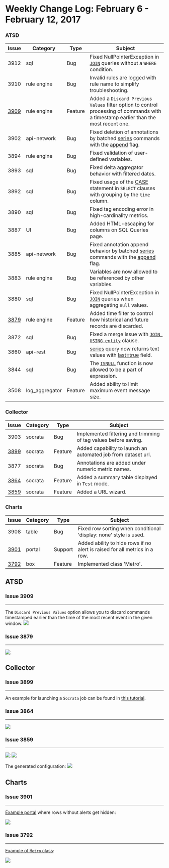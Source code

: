 # Weekly Change Log: February 6 - February 12, 2017

### ATSD

| Issue| Category       | Type    | Subject                                                                              |
|------|----------------|---------|--------------------------------------------------------------------------------------|
| 3912 | sql            | Bug     | Fixed NullPointerException in [`JOIN`](../../sql#join) queries without a `WHERE` condition.                                                                                                          |
| 3910 | rule engine    | Bug     | Invalid rules are logged with rule name to simplify troubleshooting.                                    |
| [3909](#issue-3909) | rule engine    | Feature | Added a `Discard Previous Values` filter option to control processing of commands with a timestamp earlier than the most recent one.                                                                                                               |
| 3902 | api-network    | Bug     | Fixed deletion of annotations by batched [series](../../api/network/series.md#series-command) commands with the [append](../../api/network/series.md#text-append) flag.                                            |
| 3894 | rule engine    | Bug     | Fixed validation of user-defined variables. |
| 3893 | sql            | Bug     | Fixed delta aggregator behavior with filtered dates.                                  |
| 3892 | sql            | Bug     | Fixed usage of the [CASE](../../sql#case) statement in `SELECT` clauses with grouping by the `time` column.    |
| 3890 | sql            | Bug     | Fixed tag encoding error in high-cardinality metrics.                                 |
| 3887 | UI             | Bug     | Added HTML-escaping for columns on SQL Queries page.                                  |
| 3885 | api-network    | Bug     | Fixed annotation append behavior by batched [series](../../api/network/series.md#series-command) commands with the [append](../../api/network/series.md#text-append) flag.                                             |
| 3883 | rule engine    | Bug     | Variables are now allowed to be referenced by other variables.                            |
| 3880 | sql            | Bug     | Fixed NullPointerException in [`JOIN`](../../sql#join) queries when aggregating `null` values.   |
| [3879](#issue-3879) | rule engine    | Feature | Added time filter to control how historical and future records are discarded.                                                                    |
| 3872 | sql            | Bug     | Fixed a merge issue with [`JOIN USING entity`](../../sql#join-with-using-entity) clause.              |
| 3860 | api-rest       | Bug     | [series](../../api/network/series.md#series-command) query now returns text values with [last=true](../../api/data/series/query.md#control-filter-fields) field.                                                             |
| 3844 | sql            | Bug     | The [`ISNULL`](../../sql#join) function is now allowed to be a part of expression.               |
| 3508 | log_aggregator | Feature | Added ability to limit maximum event message size.                                          |

### Collector

| Issue| Category       | Type    | Subject                                                                              |
|------|----------------|---------|--------------------------------------------------------------------------------------|
| 3903 | socrata        | Bug     | Implemented filtering and trimming of tag values before saving.                                      |
| [3899](#issue-3899) | socrata        | Feature | Added capability to launch an automated job from dataset url.                                                |
| 3877 | socrata        | Bug     | Annotations are added under numeric metric names.                                         |
| [3864](#issue-3864) | socrata        | Feature | Added a summary table displayed in `Test` mode.                                            |
| [3859](#issue-3859) | socrata        | Feature | Added a URL wizard.                                                                   |

### Charts

| Issue| Category       | Type    | Subject                                                                              |
|------|----------------|---------|--------------------------------------------------------------------------------------|
| 3908 | table          | Bug     | Fixed row sorting when conditional 'display: none' style is used.                                      |
| [3901](#issue-3901) | portal    | Support | Added ability to hide rows if no alert is raised for all metrics in a row.          |
| [3792](#issue-3792) | box       | Feature | Implemented class 'Metro'.                                                            |

## ATSD

### Issue 3909
--------------
The `Discard Previous Values` option allows you to discard commands timestamped earlier than the time of the most recent event in the given window.
![](Images/Figure_01.png)

### Issue 3879
--------------
![](Images/Figure_02.png)

## Collector

### Issue 3899
--------------
An example for launching a `Socrata` job can be found in [this tutorial](https://github.com/axibase/atsd-use-cases/blob/master/SocrataPython/README.md).

### Issue 3864
--------------
![](Images/Figure_03.png)

### Issue 3859
--------------
![](Images/Figure_04.png)
![](Images/Figure_05.png)

The generated configuration:
![](Images/Figure_06.png)

## Charts

### Issue 3901
--------------
[Example portal](https://apps.axibase.com/chartlab/bb65c060) where rows without alerts get hidden:

![](Images/Figure_07.png)

### Issue 3792
--------------
[Example of `Metro` class](https://apps.axibase.com/chartlab/6d6ae13c/2/):

![](Images/Figure_08.png)